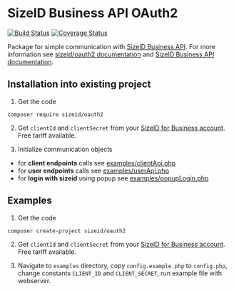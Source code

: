 # SizeID Business API OAuth2

[![Build Status](https://api.travis-ci.org/sizeid/oauth2.svg?branch=master)](https://travis-ci.org/sizeid/oauth2)
[![Coverage Status](https://coveralls.io/repos/github/sizeid/oauth2/badge.svg?branch=php5.4)](https://coveralls.io/github/sizeid/oauth2?branch=php5.4)

Package for simple communication with [SizeID Business API](https://api.business.sizeid.com/). 
For more information see [sizeid/oauth2 documentation](http://oauth2.sizeid.com/) and [SizeID Business API documentation](https://business.sizeid.com/integration.business-api/).

## Installation into existing project

1. Get the code
```
composer require sizeid/oauth2
```
2. Get `clientId` and `clientSecret` from your [SizeID for Business account](https://business.sizeid.com/integration.settings/). Free tariff available.

3. Initialize communication objects

- for **client endpoints** calls see [examples/clientApi.php](examples/clientApi.php)
- for **user endpoints** calls see [examples/userApi.php](examples/userApi.php)
- for **login with sizeid** using popup see [examples/popupLogin.php](examples/popupLogin.php)


## Examples

1. Get the code
```
composer create-project sizeid/oauth2
```
2. Get `clientId` and `clientSecret` from your [SizeID for Business account](https://business.sizeid.com/integration.settings/). Free tariff available.

3. Navigate to `examples` directory, copy `config.example.php` to `config.php`, change constants `CLIENT_ID` and `CLIENT_SECRET`, run example file with webserver.




